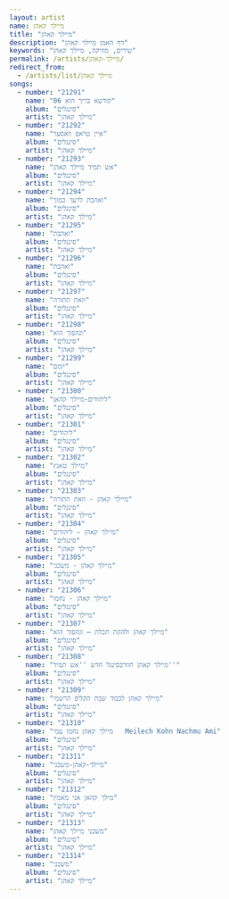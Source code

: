 ```yaml
---
layout: artist
name: מיילך קאהן
title: "מיילך קאהן"
description: "דף האמן מיילך קאהן"
keywords: "שירים, מוזיקה, מיילך קאהן"
permalink: /artists/מיילך-קאהן/
redirect_from:
  - /artists/list/מיילך קאהן
songs:
  - number: "21291"
    name: "06 קודשא בריך הוא"
    album: "סינגלים"
    artist: "מיילך קאהן"
  - number: "21292"
    name: "איין טראפ וואסער"
    album: "סינגלים"
    artist: "מיילך קאהן"
  - number: "21293"
    name: "אש תמיד מיילך קאהן"
    album: "סינגלים"
    artist: "מיילך קאהן"
  - number: "21294"
    name: "ואהבת לרעך כמוך"
    album: "סינגלים"
    artist: "מיילך קאהן"
  - number: "21295"
    name: "ואהבת"
    album: "סינגלים"
    artist: "מיילך קאהן"
  - number: "21296"
    name: "ואהבת"
    album: "סינגלים"
    artist: "מיילך קאהן"
  - number: "21297"
    name: "וזאת התורה"
    album: "סינגלים"
    artist: "מיילך קאהן"
  - number: "21298"
    name: "ונהפוך הוא"
    album: "סינגלים"
    artist: "מיילך קאהן"
  - number: "21299"
    name: "יומם"
    album: "סינגלים"
    artist: "מיילך קאהן"
  - number: "21300"
    name: "ליהודים-מיילך קהאן"
    album: "סינגלים"
    artist: "מיילך קאהן"
  - number: "21301"
    name: "ליהודים"
    album: "סינגלים"
    artist: "מיילך קאהן"
  - number: "21302"
    name: "מיילך טאנץ"
    album: "סינגלים"
    artist: "מיילך קאהן"
  - number: "21303"
    name: "מיילך קאהן - וזאת התורה"
    album: "סינגלים"
    artist: "מיילך קאהן"
  - number: "21304"
    name: "מיילך קאהן - ליהודים"
    album: "סינגלים"
    artist: "מיילך קאהן"
  - number: "21305"
    name: "מיילך קאהן - משכני"
    album: "סינגלים"
    artist: "מיילך קאהן"
  - number: "21306"
    name: "מיילך קאהן - נחמו"
    album: "סינגלים"
    artist: "מיילך קאהן"
  - number: "21307"
    name: "מיילך קאהן ולהקת תכלת – ונהפוך הוא"
    album: "סינגלים"
    artist: "מיילך קאהן"
  - number: "21308"
    name: "מיילך קאהן חוזרבסינגל חדש ''אש תמיד''"
    album: "סינגלים"
    artist: "מיילך קאהן"
  - number: "21309"
    name: "מיילך קאהן לכבוד שבת הקליפ הרשמי"
    album: "סינגלים"
    artist: "מיילך קאהן"
  - number: "21310"
    name: "מיילך קאהן נחמו עמי   Meilech Kohn Nachmu Ami"
    album: "סינגלים"
    artist: "מיילך קאהן"
  - number: "21311"
    name: "מיילך-קאהן-משכני"
    album: "סינגלים"
    artist: "מיילך קאהן"
  - number: "21312"
    name: "מילך קהאן אני מאמין"
    album: "סינגלים"
    artist: "מיילך קאהן"
  - number: "21313"
    name: "משכני מיילך קאהן"
    album: "סינגלים"
    artist: "מיילך קאהן"
  - number: "21314"
    name: "משכני"
    album: "סינגלים"
    artist: "מיילך קאהן"
---
```

